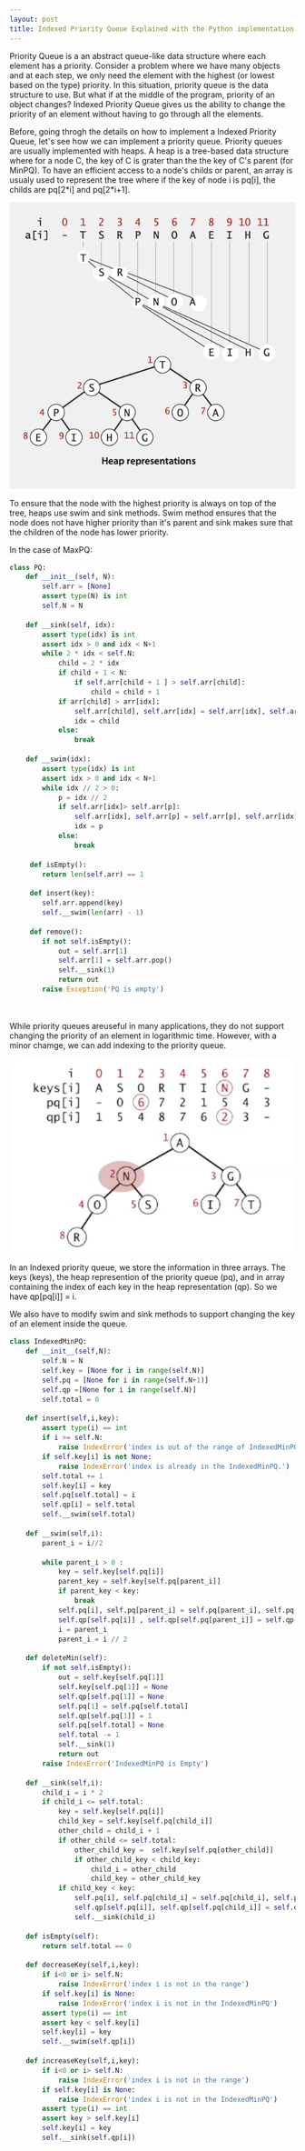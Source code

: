 ```yaml
---
layout: post
title: Indexed Priority Queue Explained with the Python implementation!
---
```


Priority Queue is a an abstract queue-like data structure where each element has a priority. Consider a problem where we have many objects and at each step, we only need the element with the highest (or lowest based on the type) priority. In this situation, priority queue is the data structure to use. But what if at the middle of the program, priority of an object changes? Indexed Priority Queue gives us the ability to change the priority of an element without having to go through all the elements.  

Before, going throgh the details on how to implement a Indexed Priority Queue, let's see how we can implement a priority queue. Priority queues are usually implemented with heaps. A heap is a tree-based data structure where for a node C, the key of C is grater than the the key of C's parent (for MinPQ). To have an efficient access to a node's childs or parent, an array is usualy used to represent the tree where if the key of node i is pq[i], the childs are pq[2\*i] and pq[2\*i+1].


!["Heap Img"](https://raw.githubusercontent.com/mkhoshpa/mkhoshpa.github.io/master/images/Heap.png?style=centerme)

To ensure that the node with the highest priority is always on top of the tree, heaps use swim and sink methods. Swim method ensures that the node does not have higher priority than it's parent and sink makes sure that the children of the node has lower priority.


In the case of MaxPQ:
```python
class PQ:
    def __init__(self, N):
        self.arr = [None]
        assert type(N) is int
        self.N = N
        
    def __sink(self, idx):
        assert type(idx) is int
        assert idx > 0 and idx < N+1
        while 2 * idx < self.N:
            child = 2 * idx
            if child + 1 < N:
                if self.arr[child + 1 ] > self.arr[child]:
                    child = child + 1
            if arr[child] > arr[idx]:
                self.arr[child], self.arr[idx] = self.arr[idx], self.arr[child]
                idx = child
            else:
                break

    def __swim(idx):
        assert type(idx) is int
        assert idx > 0 and idx < N+1
        while idx // 2 > 0:
            p = idx // 2
            if self.arr[idx]> self.arr[p]:
                self.arr[idx], self.arr[p] = self.arr[p], self.arr[idx]
                idx = p
            else:
                break
                
     def isEmpty():
        return len(self.arr) == 1
        
     def insert(key):
        self.arr.append(key)
        self.__swim(len(arr) - 1)
      
     def remove():
        if not self.isEmpty():
            out = self.arr[1]
            self.arr[1] = self.arr.pop()
            self.__sink(1)
            return out
        raise Exception('PQ is empty')
        
        
```

While priority queues areuseful in many applications, they do not support changing the priority of an element in logarithmic time. However, with a minor chamge, we can add indexing to the priority queue. 


!["Heap Img"](https://raw.githubusercontent.com/mkhoshpa/mkhoshpa.github.io/master/images/indexedPQ.png?style=centerme) 


In an Indexed priority queue, we store the information in three arrays. The keys (keys), the heap represention of the priority queue (pq), and in array containing the index of each key in the heap representation (qp). So we have qp[pq[i]] = i.

We also have to modify swim and sink methods to support changing the key of an element inside the queue. 

```python
class IndexedMinPQ:
    def __init__(self,N):
        self.N = N
        self.key = [None for i in range(self.N)]
        self.pq = [None for i in range(self.N+1)]
        self.qp =[None for i in range(self.N)]
        self.total = 0

    def insert(self,i,key):
        assert type(i) == int
        if i >= self.N:
            raise IndexError('index is out of the range of IndexedMinPQ.')
        if self.key[i] is not None:
            raise IndexError('index is already in the IndexedMinPQ.')
        self.total += 1
        self.key[i] = key
        self.pq[self.total] = i
        self.qp[i] = self.total
        self.__swim(self.total)

    def __swim(self,i):
        parent_i = i//2

        while parent_i > 0 :
            key = self.key[self.pq[i]]
            parent_key = self.key[self.pq[parent_i]]
            if parent_key < key:
                break
            self.pq[i], self.pq[parent_i] = self.pq[parent_i], self.pq[i]
            self.qp[self.pq[i]] , self.qp[self.pq[parent_i]] = self.qp[self.pq[parent_i]],self.qp[self.pq[i]]
            i = parent_i
            parent_i = i // 2

    def deleteMin(self):
        if not self.isEmpty():
            out = self.key[self.pq[1]]
            self.key[self.pq[1]] = None
            self.qp[self.pq[1]] = None
            self.pq[1] = self.pq[self.total]
            self.qp[self.pq[1]] = 1
            self.pq[self.total] = None
            self.total -= 1
            self.__sink(1)
            return out
        raise IndexError('IndexedMinPQ is Empty')

    def __sink(self,i):
        child_i = i * 2
        if child_i <= self.total:
            key = self.key[self.pq[i]]
            child_key = self.key[self.pq[child_i]]
            other_child = child_i + 1
            if other_child <= self.total:
                other_child_key =  self.key[self.pq[other_child]]
                if other_child_key < child_key:
                    child_i = other_child
                    child_key = other_child_key
            if child_key < key:
                self.pq[i], self.pq[child_i] = self.pq[child_i], self.pq[i]
                self.qp[self.pq[i]], self.qp[self.pq[child_i]] = self.qp[self.pq[child_i]], self.qp[self.pq[i]]
                self.__sink(child_i)

    def isEmpty(self):
        return self.total == 0

    def decreaseKey(self,i,key):
        if i<0 or i> self.N:
            raise IndexError('index i is not in the range')
        if self.key[i] is None:
            raise IndexError('index i is not in the IndexedMinPQ')
        assert type(i) == int
        assert key < self.key[i]
        self.key[i] = key
        self.__swim(self.qp[i])

    def increaseKey(self,i,key):
        if i<0 or i> self.N:
            raise IndexError('index i is not in the range')
        if self.key[i] is None:
            raise IndexError('index i is not in the IndexedMinPQ')
        assert type(i) == int
        assert key > self.key[i]
        self.key[i] = key
        self.__sink(self.qp[i])
```
